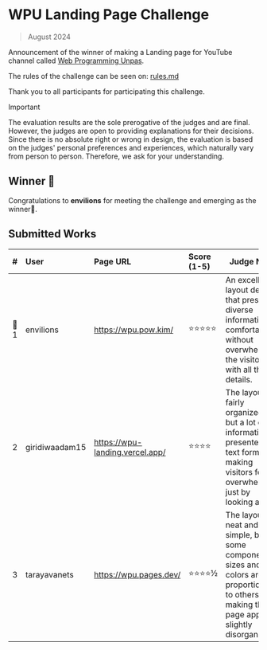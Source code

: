 # WPU Landing Page Challenge

> August 2024

Announcement of the winner of making a Landing page for YouTube channel called [Web Programming Unpas](https://www.youtube.com/c/WebProgrammingUNPAS).

The rules of the challenge can be seen on: [rules.md](rules.md)

Thank you to all participants for participating this challenge.

> [!IMPORTANT]
> The evaluation results are the sole prerogative of the judges and are final. However, the judges are open to providing explanations for their decisions. Since there is no absolute right or wrong in design, the evaluation is based on the judges' personal preferences and experiences, which naturally vary from person to person. Therefore, we ask for your understanding.

## Winner 👑

Congratulations to **envilions** for meeting the challenge and emerging as the winner🎉.

## Submitted Works

|  # |      User      |             Page URL            | Score (1-5) | Judge Note                                                                                                                                  |
|:--:|:---------------|:--------------------------------|:------------|---------------------------------------------------------------------------------------------------------------------------------------------|
| 👑1 | envilions      | https://wpu.pow.kim/            | ⭐⭐⭐⭐⭐       | An excellent layout design that presents diverse information comfortably without overwhelming the visitors with all the details.            |
| 2  | giridiwaadam15 | https://wpu-landing.vercel.app/ | ⭐⭐⭐⭐        | The layout is fairly organized, but a lot of information is presented in text form, making visitors feel overwhelmed just by looking at it. |
| 3  | tarayavanets   | https://wpu.pages.dev/          | ⭐⭐⭐⭐½       | The layout is neat and simple, but some component sizes and colors are not proportional to others, making the page appear slightly disorganized.       |

